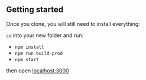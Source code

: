## Getting started

Once you clone, you will still need to install everything:

`cd` into your new folder and run:

* `npm install`
* `npm run build-prod`
* `npm start`

then open [localhost:3000](http://localhost:3000)